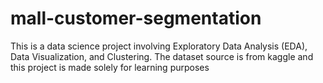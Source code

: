 # mall-customer-segmentation
This is a data science project involving Exploratory Data Analysis (EDA), Data Visualization, and Clustering. The dataset source is from kaggle and this project is made solely for learning purposes
